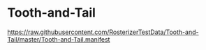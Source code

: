 # Tooth-and-Tail

https://raw.githubusercontent.com/RosterizerTestData/Tooth-and-Tail/master/Tooth-and-Tail.manifest